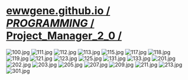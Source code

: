 
# [ewwgene.github.io /](https://ewwgene.github.io/) [_PROGRAMMING_ /](https://ewwgene.github.io/PROGRAMMING) [Project_Manager_2_0 /](https://ewwgene.github.io/Project_Manager_2_0)

<a id="100"></a> ![100.jpg](https://ewwgene.github.io/Project_Manager_2_0/100.jpg)
<a id="111"></a> ![111.jpg](https://ewwgene.github.io/Project_Manager_2_0/111.jpg)
<a id="112"></a> ![112.jpg](https://ewwgene.github.io/Project_Manager_2_0/112.jpg)
<a id="113"></a> ![113.jpg](https://ewwgene.github.io/Project_Manager_2_0/113.jpg)
<a id="115"></a> ![115.jpg](https://ewwgene.github.io/Project_Manager_2_0/115.jpg)
<a id="117"></a> ![117.jpg](https://ewwgene.github.io/Project_Manager_2_0/117.jpg)
<a id="118"></a> ![118.jpg](https://ewwgene.github.io/Project_Manager_2_0/118.jpg)
<a id="119"></a> ![119.jpg](https://ewwgene.github.io/Project_Manager_2_0/119.jpg)
<a id="121"></a> ![121.jpg](https://ewwgene.github.io/Project_Manager_2_0/121.jpg)
<a id="123"></a> ![123.jpg](https://ewwgene.github.io/Project_Manager_2_0/123.jpg)
<a id="125"></a> ![125.jpg](https://ewwgene.github.io/Project_Manager_2_0/125.jpg)
<a id="131"></a> ![131.jpg](https://ewwgene.github.io/Project_Manager_2_0/131.jpg)
<a id="133"></a> ![133.jpg](https://ewwgene.github.io/Project_Manager_2_0/133.jpg)
<a id="201m"></a> ![201.jpg](https://ewwgene.github.io/Project_Manager_2_0/Making/201.jpg)
<a id="202m"></a> ![202.jpg](https://ewwgene.github.io/Project_Manager_2_0/Making/202.jpg)
<a id="203m"></a> ![203.jpg](https://ewwgene.github.io/Project_Manager_2_0/Making/203.jpg)
<a id="205m"></a> ![205.jpg](https://ewwgene.github.io/Project_Manager_2_0/Making/205.jpg)
<a id="207m"></a> ![207.jpg](https://ewwgene.github.io/Project_Manager_2_0/Making/207.jpg)
<a id="209m"></a> ![209.jpg](https://ewwgene.github.io/Project_Manager_2_0/Making/209.jpg)
<a id="211m"></a> ![211.jpg](https://ewwgene.github.io/Project_Manager_2_0/Making/211.jpg)
<a id="213m"></a> ![213.jpg](https://ewwgene.github.io/Project_Manager_2_0/Making/213.jpg)
<a id="301"></a> ![301.jpg](https://ewwgene.github.io/Project_Manager_2_0/301.jpg)

